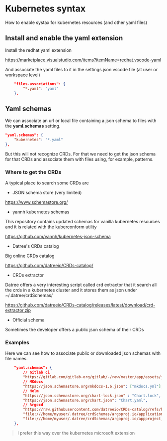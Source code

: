 # Kubernetes syntax

How to enable systax for kubernetes resources (and other yaml files)

## Install and enable the yaml extension

Install the redhat yaml extension

<https://marketplace.visualstudio.com/items?itemName=redhat.vscode-yaml>

And associate the yaml files to it in the settings.json vscode file (at user or workspace level)

```json
    "files.associations": {
        "*.yaml": "yaml"
    },
```

## Yaml schemas

We can associate an url or local file containing a json schema to files with the **yaml.schemas** setting.

```json
"yaml.schemas": {
    "kubernetes": "*.yaml"
},
```

But this will not recognize CRDs. For that we need to get the json schema for that CRDs and associate them with files using, for example, patterns.

### Where to get the CRDs

A typical place to search some CRDs are

- JSON schema store (very limited)

<https://www.schemastore.org/>

- yannh kubernetes schemas

This repository contains updated schemas for vanilla kubernetes resources and it is related with the kuberconform utility

<https://github.com/yannh/kubernetes-json-schema>

- Datree's CRDs catalog

Big online CRDs catalog

<https://github.com/datreeio/CRDs-catalog/>

- CRDs extractor

Datree offers a very interesting script called crd extractor that it search all the crds in a kubernetes cluster and it stores them as json under ~/.datree/crdSchemas/

<https://github.com/datreeio/CRDs-catalog/releases/latest/download/crd-extractor.zip>

- Official schema

Sometimes the developer offers a public json schema of their CRDs

### Examples

Here we can see how to associate public or downloaded json schemas with file names.

```json
    "yaml.schemas": {
        // Gitlab ci
        "https://gitlab.com/gitlab-org/gitlab/-/raw/master/app/assets/javascripts/editor/schema/ci.json": [".gitlab-ci.yml"],
        // MKdocs
        "https://json.schemastore.org/mkdocs-1.6.json": ["mkdocs.yml"],
        // Helm
        "https://json.schemastore.org/chart-lock.json" : "Chart.lock",
        "https://json.schemastore.org/chart.json": "Chart.yaml",
        // Argocd
        "https://raw.githubusercontent.com/datreeio/CRDs-catalog/refs/heads/main/argoproj.io/application_v1alpha1.json": ["argocd-app-*.yaml"],
        "file:///home/myuser/.datree/crdSchemas/argoproj.io/applicationset_v1alpha1.json": ["argocd-appset-*.yaml"],
        "file:///home/myuser/.datree/crdSchemas/argoproj.io/appproject_v1alpha1.json": ["argocd-proj-*.yaml"],
    },
```

> I prefer this way over the kubernetes microsoft extension
